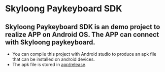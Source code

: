 # Skyloong Paykeyboard SDK
## Skyloong Paykeyboard SDK is an demo project to realize APP on Android OS. The APP can connect with Skyloong paykeyboard.
* You can compile this project with Android studio to produce an apk file that can be installed on android devices.
* The apk file is stored in [app/release](../master/app/release).
